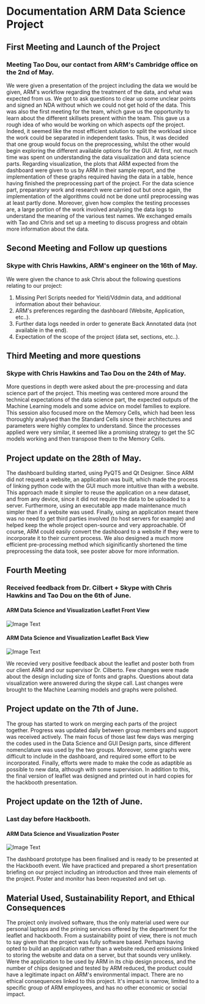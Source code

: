 # Documentation ARM Data Science Project
## First Meeting and Launch of the Project
### Meeting Tao Dou, our contact from ARM's Cambridge office on the 2nd of May.

We were given a presentation of the project including the data we would be given, ARM's workflow regarding the treatment of the data, and what was expected from us. We got to ask questions to clear up some unclear points and signed an NDA without which we could not get hold of the data. This was also the first meeting for the team, which gave us the opportunity to learn about the different skillsets present within the team. This gave us a rough idea of who would be working on which aspects opf the project. Indeed, it seemed like the most efficient solution to split the workload since the work could be separated in independent tasks. Thus, it was decided that one group would focus on the preprocessing, whilst the other would begin exploring the different available options for the GUI.
At first, not much time was spent on understanding the data visualization and data science parts. Regarding visualization, the plots that ARM expected from the dashboard were given to us by ARM in their sample report, and the implementation of these graphs required having the data in a table, hence having finished the preprocessing part of the project. For the data science part, preparatory work and research were carried out but once again, the implementation of the algorithms could not be done until preprocessing was at least partly done.
Moreover, given how complex the testing processes are, a large portion of the work involved analysing the data logs to understand the meaning of the various test names. We exchanged emails with Tao and Chris and set up a meeting to discuss progress and obtain more information about the data.


## Second Meeting and Follow up questions
### Skype with Chris Hawkins, ARM's engineer on the 16th of May.

We were given the chance to ask Chris about the following questions relating to our project:
1. Missing Perl Scripts needed for Yield/Vddmin data, and additional information about their behaviour.
2. ARM's preferences regarding the dashboard (Website, Application, etc..).
3. Further data logs needed in order to generate Back Annotated data (not available in the end).
4. Expectation of the scope of the project (data set, sections, etc..).

## Third Meeting and more questions
### Skype with Chris Hawkins and Tao Dou on the 24th of May.

More questions in depth were asked about the pre-processing and data science part of the project. This meeting was centered more around the technical expectations of the data science part, the expected outputs of the Machine Learning models and some advice on model families to explore. This session also focused more on the Memory Cells, which had been less thoroughly analysed than the Standard Cells since their architectures and parameters were highly complex to understand. Since the processes applied were very similar, it seemed like a promising strategy to get the SC models working and then transpose them to the Memory Cells.


## Project update on the 28th of May.
The dashboard building started, using PyQT5 and Qt Designer. Since ARM did not request a website, an application was built, which made the process of linking python code with the GUI much more intuitive than with a website. This approach made it simpler to reuse the application on a new dataset, and from any device, since it did not require the data to be uploaded to a server. Furthermore, using an executable app made maintenance much simpler than if a website was used. Finally, using an application meant there was no need to get third parties involved (to host servers for example) and helped keep the whole project open-source and very approachable. Of course, ARM could easily convert the dashboard to a website if they were to incorporate it to their current process.
We also designed a much more efficient pre-processing method which siginificantly shortened the time preprocessing the data took, see poster above for more information. 


## Fourth Meeting 
### Received feedback from Dr. Cilbert + Skype with Chris Hawkins and Tao Dou on the 6th of June.


#### ARM Data Science and Visualization Leaflet Front View
![Image Text](https://github.com/tanyuzhuo/arm/blob/master/Images/ARM%20leaflet%201.PNG)

#### ARM Data Science and Visualization Leaflet Back View
![Image Text](https://github.com/tanyuzhuo/arm/blob/master/Images/ARM%20leaflet%202.PNG)

We recevied very positive feedback about the leaflet and poster both from our client ARM and our supervisor Dr. Cilberto. Few changes were made about the design including size of fonts and graphs. Questions about data visualization were answered during the skype call. Last changes were brought to the Machine Learning models and graphs were polished.


## Project update on the 7th of June.

The group has started to work on merging each parts of the project together. Progress was updated daily between group members and support was received actively. The main focus of those last few days was merging the codes used in the Data Science  and GUI Design parts, since different nomenclature was used by the two groups. Moreover, some graphs were difficult to include in the dashboard, and required some effort to be incorporated. Finally, efforts were made to make the code as adaptible as possible to new data, although with some supervision. In addition to this, the final version of leaflet was designed and printed out in hard copies for the hackbooth presentation.

## Project update on the 12th of June.
### Last day before Hackbooth.

#### ARM Data Science and Visualization Poster
![Image Text](https://github.com/tanyuzhuo/arm/blob/master/Images/ARM%20poster.PNG)

The dashboard prototype has been finalised and is ready to be presented at the Hackbooth event. We have practiced and prepared a short presentation briefing on our project including an introduction and three main elements of the project. Poster and monitor has been requested and set up.

## Material Used, Sustainability Report, and Ethical Consequences
The project only involved software, thus the only material used were our personal laptops and the prining services offered by the department for the leaflet and hackbooth. From a sustainability point of view, there is not much to say given that the project was fully software based. Perhaps having opted to build an application rather than a website reduced emissions linked to storing the website and data on a server, but that sounds very unlikely. Were the application to be used by ARM in its chip design process, and the number of chips designed and tested by ARM reduced, the product could have a legitimate inpact on ARM's environmental impact. There are no ethical consequences linked to this project. It's impact is narrow, limited to a specific group of ARM employees, and has no other economic or social impact.
